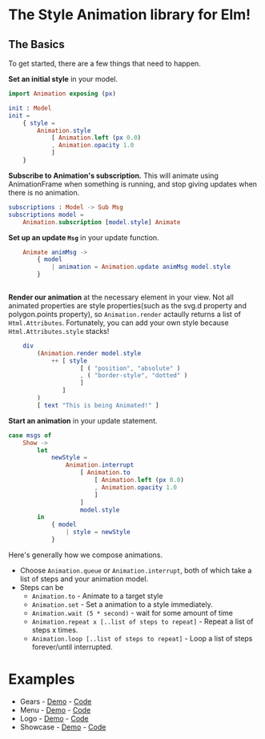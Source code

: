 # The Style Animation library for Elm!


## The Basics

To get started, there are a few things that need to happen.


__Set an initial style__ in your model.

```elm
import Animation exposing (px)

init : Model
init =
    { style = 
        Animation.style 
            [ Animation.left (px 0.0)
            , Animation.opacity 1.0
            ]
    }
```

__Subscribe to Animation's subscription.__  This will animate using AnimationFrame when something is running, and stop giving updates when there is no animation. 
```elm
subscriptions : Model -> Sub Msg
subscriptions model =
    Animation.subscription [model.style] Animate

```


__Set up an update `Msg`__ in your update function.
```elm
    Animate animMsg ->
        { model
            | animation = Animation.update animMsg model.style
        }
                
```


__Render our animation__ at the necessary element in your view.  Not all animated properties are style properties(such as the svg.d property and polygon.points property), so `Animation.render` actaully returns a list of `Html.Attributes`.  Fortunately, you can add your own style because  `Html.Attributes.style` stacks!
```elm
    div
        (Animation.render model.style
            ++ [ style
                    [ ( "position", "absolute" )
                    , ( "border-style", "dotted" )
                    ]
               ]
        )
        [ text "This is being Animated!" ]
```




__Start an animation__ in your update statement.

```elm
case msgs of
    Show ->
        let 
            newStyle = 
                Animation.interrupt
                    [ Animation.to 
                        [ Animation.left (px 0.0)
                        , Animation.opacity 1.0
                        ]
                    ]
                    model.style
        in
            { model
                | style = newStyle
            }
```

Here's generally how we compose animations.

 * Choose `Animation.queue` or `Animation.interrupt`, both of which take a list of steps and your animation model.
 * Steps can be
    * `Animation.to` - Animate to a target style
    * `Animation.set` - Set a animation to a style immediately.
    * `Animation.wait (5 * second)` - wait for some amount of time
    * `Animation.repeat x [..list of steps to repeat]` - Repeat a list of steps x times.
    * `Animation.loop [..list of steps to repeat]` - Loop a list of steps forever/until interrupted.


# Examples
 * Gears - [Demo](https://mdgriffith.github.io/elm-style-animation/3.0.0/Gears.html) - [Code](https://github.com/mdgriffith/ui-animation/blob/master/examples/Gears.elm)
 * Menu - [Demo](https://mdgriffith.github.io/elm-style-animation/3.0.0/FlowerMenu/) - [Code](https://github.com/mdgriffith/elm-html-animation-flower-menu/tree/split-out-animation)
 * Logo - [Demo](https://mdgriffith.github.io/elm-style-animation/3.0.0/Logo.html) - [Code](https://github.com/mdgriffith/ui-animation/blob/master/examples/Logo.elm)
 * Showcase - [Demo](https://mdgriffith.github.io/elm-style-animation/3.0.0/Showcase.html) - [Code](https://github.com/mdgriffith/ui-animation/blob/master/examples/Showcase.elm)


